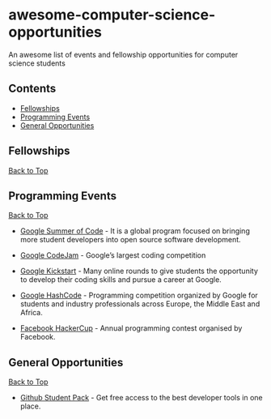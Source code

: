 # awesome-computer-science-opportunities
An awesome list of events and fellowship opportunities for computer science students

## Contents

 - [Fellowships](#fellowships)
 - [Programming Events](#programming-events)
 - [General Opportunities](#general-opportunities)
 
## Fellowships

[Back to Top](#contents)

## Programming Events

[Back to Top](#contents)

* [Google Summer of Code](https://summerofcode.withgoogle.com) - It is a global program focused on bringing more student developers into open source software development.

* [Google CodeJam](https://code.google.com/codejam/) - Google’s largest coding competition

* [Google Kickstart](https://code.google.com/codejam/kickstart/) - Many online rounds to give students the opportunity to develop their coding skills and pursue a career at Google.

* [Google HashCode](https://hashcode.withgoogle.com) - Programming competition organized by Google for students and industry professionals across Europe, the Middle East and Africa.

* [Facebook HackerCup](https://www.facebook.com/hackercup/) - Annual programming contest organised by Facebook.

## General Opportunities

[Back to Top](#contents)

* [Github Student Pack](https://education.github.com/pack) - Get free access to the best developer tools in one place.
